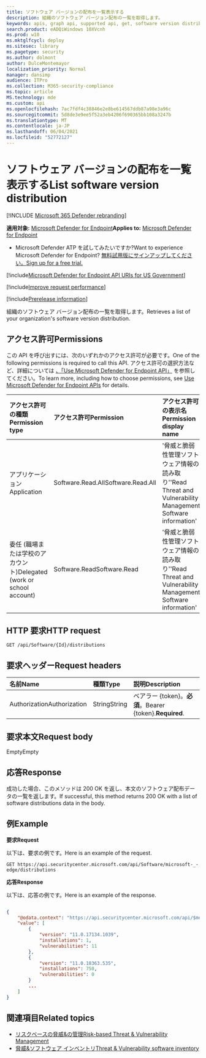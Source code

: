 ```yaml
---
title: ソフトウェア バージョンの配布を一覧表示する
description: 組織のソフトウェア バージョン配布の一覧を取得します。
keywords: apis, graph api, supported api, get, software version distribution, Microsoft Defender for Endpoint tvm api
search.product: eADQiWindows 10XVcnh
ms.prod: w10
ms.mktglfcycl: deploy
ms.sitesec: library
ms.pagetype: security
ms.author: dolmont
author: DulceMontemayor
localization_priority: Normal
manager: dansimp
audience: ITPro
ms.collection: M365-security-compliance
ms.topic: article
MS.technology: mde
ms.custom: api
ms.openlocfilehash: 7ac7fdf4c38846e2e8be614567ddb87a98e3a96c
ms.sourcegitcommit: 5d8de3e9ee5f52a3eb4206f690365bb108a3247b
ms.translationtype: MT
ms.contentlocale: ja-JP
ms.lasthandoff: 06/04/2021
ms.locfileid: "52772127"
---
```

# <a name="list-software-version-distribution"></a><span data-ttu-id="b39ca-104">ソフトウェア バージョンの配布を一覧表示する</span><span class="sxs-lookup"><span data-stu-id="b39ca-104">List software version distribution</span></span> 

[!INCLUDE [Microsoft 365 Defender rebranding](../../includes/microsoft-defender.md)]

<span data-ttu-id="b39ca-105">**適用対象:** [Microsoft Defender for Endpoint](https://go.microsoft.com/fwlink/?linkid=2154037)</span><span class="sxs-lookup"><span data-stu-id="b39ca-105">**Applies to:** [Microsoft Defender for Endpoint](https://go.microsoft.com/fwlink/?linkid=2154037)</span></span>

- <span data-ttu-id="b39ca-106">Microsoft Defender ATP を試してみたいですか?</span><span class="sxs-lookup"><span data-stu-id="b39ca-106">Want to experience Microsoft Defender for Endpoint?</span></span> [<span data-ttu-id="b39ca-107">無料試用版にサインアップしてください。</span><span class="sxs-lookup"><span data-stu-id="b39ca-107">Sign up for a free trial.</span></span>](https://www.microsoft.com/microsoft-365/windows/microsoft-defender-atp?ocid=docs-wdatp-exposedapis-abovefoldlink) 

[!include[Microsoft Defender for Endpoint API URIs for US Government](../../includes/microsoft-defender-api-usgov.md)]

[!include[Improve request performance](../../includes/improve-request-performance.md)]

[!include[Prerelease information](../../includes/prerelease.md)]

<span data-ttu-id="b39ca-108">組織のソフトウェア バージョン配布の一覧を取得します。</span><span class="sxs-lookup"><span data-stu-id="b39ca-108">Retrieves a list of your organization's software version distribution.</span></span> 

## <a name="permissions"></a><span data-ttu-id="b39ca-109">アクセス許可</span><span class="sxs-lookup"><span data-stu-id="b39ca-109">Permissions</span></span>
<span data-ttu-id="b39ca-110">この API を呼び出すには、次のいずれかのアクセス許可が必要です。</span><span class="sxs-lookup"><span data-stu-id="b39ca-110">One of the following permissions is required to call this API.</span></span> <span data-ttu-id="b39ca-111">アクセス許可の選択方法など、詳細については [、「Use Microsoft Defender for Endpoint API」](apis-intro.md) を参照してください。</span><span class="sxs-lookup"><span data-stu-id="b39ca-111">To learn more, including how to choose permissions, see [Use Microsoft Defender for Endpoint APIs](apis-intro.md) for details.</span></span>

<span data-ttu-id="b39ca-112">アクセス許可の種類</span><span class="sxs-lookup"><span data-stu-id="b39ca-112">Permission type</span></span> |   <span data-ttu-id="b39ca-113">アクセス許可</span><span class="sxs-lookup"><span data-stu-id="b39ca-113">Permission</span></span>  |   <span data-ttu-id="b39ca-114">アクセス許可の表示名</span><span class="sxs-lookup"><span data-stu-id="b39ca-114">Permission display name</span></span>
:---|:---|:---
<span data-ttu-id="b39ca-115">アプリケーション</span><span class="sxs-lookup"><span data-stu-id="b39ca-115">Application</span></span> | <span data-ttu-id="b39ca-116">Software.Read.All</span><span class="sxs-lookup"><span data-stu-id="b39ca-116">Software.Read.All</span></span> | <span data-ttu-id="b39ca-117">'脅威と脆弱性管理ソフトウェア情報の読み取り'</span><span class="sxs-lookup"><span data-stu-id="b39ca-117">'Read Threat and Vulnerability Management Software information'</span></span>
<span data-ttu-id="b39ca-118">委任 (職場または学校のアカウント)</span><span class="sxs-lookup"><span data-stu-id="b39ca-118">Delegated (work or school account)</span></span> | <span data-ttu-id="b39ca-119">Software.Read</span><span class="sxs-lookup"><span data-stu-id="b39ca-119">Software.Read</span></span> | <span data-ttu-id="b39ca-120">'脅威と脆弱性管理ソフトウェア情報の読み取り'</span><span class="sxs-lookup"><span data-stu-id="b39ca-120">'Read Threat and Vulnerability Management Software information'</span></span>

## <a name="http-request"></a><span data-ttu-id="b39ca-121">HTTP 要求</span><span class="sxs-lookup"><span data-stu-id="b39ca-121">HTTP request</span></span>
```
GET /api/Software/{Id}/distributions
```

## <a name="request-headers"></a><span data-ttu-id="b39ca-122">要求ヘッダー</span><span class="sxs-lookup"><span data-stu-id="b39ca-122">Request headers</span></span>

| <span data-ttu-id="b39ca-123">名前</span><span class="sxs-lookup"><span data-stu-id="b39ca-123">Name</span></span>        | <span data-ttu-id="b39ca-124">種類</span><span class="sxs-lookup"><span data-stu-id="b39ca-124">Type</span></span> | <span data-ttu-id="b39ca-125">説明</span><span class="sxs-lookup"><span data-stu-id="b39ca-125">Description</span></span>
|:--------------|:-------|:--------------|
| <span data-ttu-id="b39ca-126">Authorization</span><span class="sxs-lookup"><span data-stu-id="b39ca-126">Authorization</span></span> | <span data-ttu-id="b39ca-127">String</span><span class="sxs-lookup"><span data-stu-id="b39ca-127">String</span></span> | <span data-ttu-id="b39ca-128">ベアラー {token}。**必須**。</span><span class="sxs-lookup"><span data-stu-id="b39ca-128">Bearer {token}.**Required**.</span></span>

## <a name="request-body"></a><span data-ttu-id="b39ca-129">要求本文</span><span class="sxs-lookup"><span data-stu-id="b39ca-129">Request body</span></span>
<span data-ttu-id="b39ca-130">Empty</span><span class="sxs-lookup"><span data-stu-id="b39ca-130">Empty</span></span>

## <a name="response"></a><span data-ttu-id="b39ca-131">応答</span><span class="sxs-lookup"><span data-stu-id="b39ca-131">Response</span></span>
<span data-ttu-id="b39ca-132">成功した場合、このメソッドは 200 OK を返し、本文のソフトウェア配布データの一覧を返します。</span><span class="sxs-lookup"><span data-stu-id="b39ca-132">If successful, this method returns 200 OK with a list of software distributions data in the body.</span></span> 


## <a name="example"></a><span data-ttu-id="b39ca-133">例</span><span class="sxs-lookup"><span data-stu-id="b39ca-133">Example</span></span>

<span data-ttu-id="b39ca-134">**要求**</span><span class="sxs-lookup"><span data-stu-id="b39ca-134">**Request**</span></span>

<span data-ttu-id="b39ca-135">以下は、要求の例です。</span><span class="sxs-lookup"><span data-stu-id="b39ca-135">Here is an example of the request.</span></span>

```
GET https://api.securitycenter.microsoft.com/api/Software/microsoft-_-edge/distributions
```

<span data-ttu-id="b39ca-136">**応答**</span><span class="sxs-lookup"><span data-stu-id="b39ca-136">**Response**</span></span>

<span data-ttu-id="b39ca-137">以下は、応答の例です。</span><span class="sxs-lookup"><span data-stu-id="b39ca-137">Here is an example of the response.</span></span>

```json

{
    "@odata.context": "https://api.securitycenter.microsoft.com/api/$metadata#Distributions",
    "value": [
        {
            "version": "11.0.17134.1039",
            "installations": 1,
            "vulnerabilities": 11
        },
        {
            "version": "11.0.18363.535",
            "installations": 750,
            "vulnerabilities": 0
        }
        ...
    ]
}
```

## <a name="related-topics"></a><span data-ttu-id="b39ca-138">関連項目</span><span class="sxs-lookup"><span data-stu-id="b39ca-138">Related topics</span></span>
- [<span data-ttu-id="b39ca-139">リスクベースの脅威&の管理</span><span class="sxs-lookup"><span data-stu-id="b39ca-139">Risk-based Threat & Vulnerability Management</span></span>](https://docs.microsoft.com/microsoft-365/security/defender-endpoint/next-gen-threat-and-vuln-mgt)
- [<span data-ttu-id="b39ca-140">脅威&ソフトウェア インベントリ</span><span class="sxs-lookup"><span data-stu-id="b39ca-140">Threat & Vulnerability software inventory</span></span>](https://docs.microsoft.com/microsoft-365/security/defender-endpoint/tvm-software-inventory)

